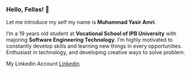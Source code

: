 ### Hello, Fellas! 👋
Let me introduce my self my name is **Muhammad Yasir Amri**.

I’m a 19 years old student at **Vocational School of IPB University** with majoring **Software Engineering Technology**. I’m highly motivated to constantly develop skills and learning new things in every opportunities. Enthusiast in technology, and developing creative ways to solve problem.

My Linkedin Account [Linkedin](https://www.linkedin.com/in/yasiramrr/)

<!--
**yasiramri/yasiramri** is a ✨ _special_ ✨ repository because its `README.md` (this file) appears on your GitHub profile.

Here are some ideas to get you started:

- 🔭 I’m currently working on ...
- 🌱 I’m currently learning ...
- 👯 I’m looking to collaborate on ...
- 🤔 I’m looking for help with ...
- 💬 Ask me about ...
- 📫 How to reach me: ...
- 😄 Pronouns: ...
- ⚡ Fun fact: ...
-->
